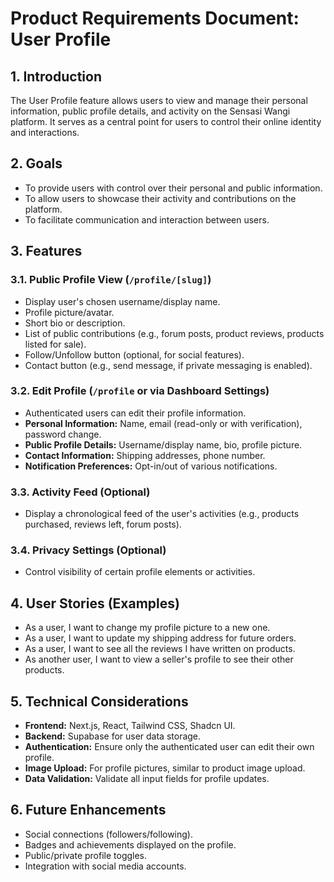 # Product Requirements Document: User Profile

## 1. Introduction
The User Profile feature allows users to view and manage their personal information, public profile details, and activity on the Sensasi Wangi platform. It serves as a central point for users to control their online identity and interactions.

## 2. Goals
- To provide users with control over their personal and public information.
- To allow users to showcase their activity and contributions on the platform.
- To facilitate communication and interaction between users.

## 3. Features

### 3.1. Public Profile View (`/profile/[slug]`)
- Display user's chosen username/display name.
- Profile picture/avatar.
- Short bio or description.
- List of public contributions (e.g., forum posts, product reviews, products listed for sale).
- Follow/Unfollow button (optional, for social features).
- Contact button (e.g., send message, if private messaging is enabled).

### 3.2. Edit Profile (`/profile` or via Dashboard Settings)
- Authenticated users can edit their profile information.
- **Personal Information:** Name, email (read-only or with verification), password change.
- **Public Profile Details:** Username/display name, bio, profile picture.
- **Contact Information:** Shipping addresses, phone number.
- **Notification Preferences:** Opt-in/out of various notifications.

### 3.3. Activity Feed (Optional)
- Display a chronological feed of the user's activities (e.g., products purchased, reviews left, forum posts).

### 3.4. Privacy Settings (Optional)
- Control visibility of certain profile elements or activities.

## 4. User Stories (Examples)
- As a user, I want to change my profile picture to a new one.
- As a user, I want to update my shipping address for future orders.
- As a user, I want to see all the reviews I have written on products.
- As another user, I want to view a seller's profile to see their other products.

## 5. Technical Considerations
- **Frontend:** Next.js, React, Tailwind CSS, Shadcn UI.
- **Backend:** Supabase for user data storage.
- **Authentication:** Ensure only the authenticated user can edit their own profile.
- **Image Upload:** For profile pictures, similar to product image upload.
- **Data Validation:** Validate all input fields for profile updates.

## 6. Future Enhancements
- Social connections (followers/following).
- Badges and achievements displayed on the profile.
- Public/private profile toggles.
- Integration with social media accounts.
